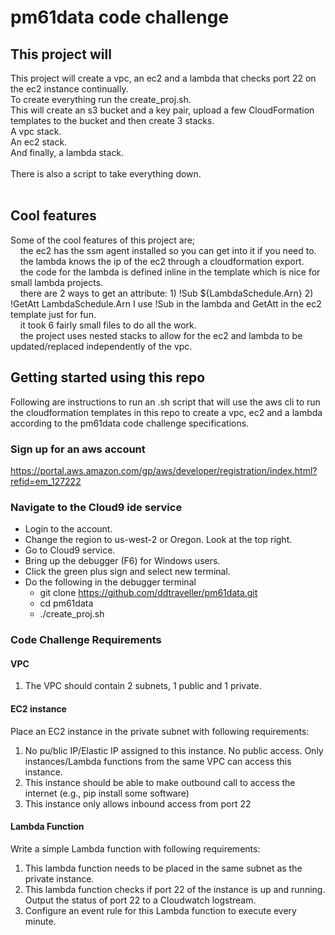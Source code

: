# pm61data code challenge
## This project will
This project will create a vpc, an ec2 and a lambda that checks port 22 on the ec2 instance continually.
<br>
To create everything run the create_proj.sh.<br>
This will create an s3 bucket and a key pair, upload a few CloudFormation templates to the bucket and then create 3 stacks.<br>
A vpc stack.<br>
An ec2 stack.<br>
And finally, a lambda stack.<br>
<br>
There is also a script to take everything down.<br>
<br>
## Cool features
Some of the cool features of this project are; <br>
&nbsp;&nbsp;&nbsp;&nbsp;the ec2 has the ssm agent installed so you can get into it if you need to.<br>
&nbsp;&nbsp;&nbsp;&nbsp;the lambda knows the ip of the ec2 through a cloudformation export.<br>
&nbsp;&nbsp;&nbsp;&nbsp;the code for the lambda is defined inline in the template which is nice for small lambda projects. <br>
&nbsp;&nbsp;&nbsp;&nbsp;there are 2 ways to get an attribute: 1) !Sub ${LambdaSchedule.Arn} 2) !GetAtt LambdaSchedule.Arn I use !Sub in the lambda and GetAtt in the ec2 template just for fun.<br>
&nbsp;&nbsp;&nbsp;&nbsp;it took 6 fairly small files to do all the work.<br>
&nbsp;&nbsp;&nbsp;&nbsp;the project uses nested stacks to allow for the ec2 and lambda to be updated/replaced independently of the vpc.  
## Getting started using this repo
Following are instructions to run an .sh script that will use the aws cli to run the cloudformation templates in this repo to create a vpc, ec2 and a lambda according to the pm61data code challenge specifications.
### Sign up for an aws account
https://portal.aws.amazon.com/gp/aws/developer/registration/index.html?refid=em_127222
### Navigate to the Cloud9 ide service
* Login to the account.
* Change the region to us-west-2 or Oregon. Look at the top right.
* Go to Cloud9 service.
* Bring up the debugger (F6) for Windows users. 
* Click the green plus sign and select new terminal.
* Do the following in the debugger terminal
  * git clone https://github.com/ddtraveller/pm61data.git
  * cd pm61data
  * ./create_proj.sh
### Code Challenge Requirements
#### VPC
1. The VPC should contain 2 subnets, 1 public and 1 private.
#### EC2 instance
Place an EC2 instance in the private subnet with following requirements:
1. No pu/blic IP/Elastic IP assigned to this instance. No public access. Only
instances/Lambda functions from the same VPC can access this instance.
2. This instance should be able to make outbound call to access the internet (e.g., pip
install some software)
3. This instance only allows inbound access from port 22
#### Lambda Function
Write a simple Lambda function with following requirements:
1. This lambda function needs to be placed in the same subnet as the private instance.
2. This lambda function checks if port 22 of the instance is up and running. Output the
status of port 22 to a Cloudwatch logstream.
3. Configure an event rule for this Lambda function to execute every minute.

